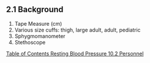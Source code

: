 ## 2.1 Background

1. Tape Measure (cm)
2. Various size cuffs: thigh, large adult, adult, pediatric
3. Sphygmomanometer
4. Stethoscope


<div class="center">
<div class="btn-group">
  <a href=":pages_path:/manuals/resting-blood-pressure/2-00-resting-blood-pressure-toc.md" class="btn btn-default">
    <span class="glyphicon glyphicon-chevron-left"></span>
    Table of Contents
  </a>

  <a href=":pages_path:/manuals/resting-blood-pressure" class="btn btn-default">
    <span class="glyphicon glyphicon-chevron-up"></span>
    Resting Blood Pressure
  </a>

  <a href=":pages_path:/manuals/resting-blood-pressure/2-02-equipment.md" class="btn btn-success">
    10.2 Personnel
    <span class="glyphicon glyphicon-chevron-right"></span>
  </a>
</div>
</div>
